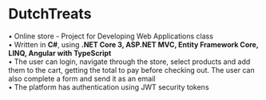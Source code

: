 # DutchTreats
• Online store - Project for Developing Web Applications class
<br>• Written in <b>C#</b>, using <b>.NET Core 3, ASP.NET MVC, Entity Framework Core, LINQ, Angular with TypeScript</b>
<br>• The user can login, navigate through the store, select products and add them to the cart, getting the total to pay before checking out. The user can also complete a form and send it as an email
<br>• The platform has authentication using JWT security tokens 
